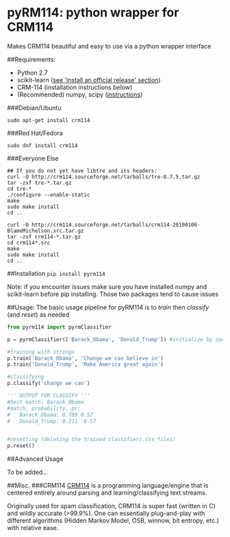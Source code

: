 # pyRM114: python wrapper for CRM114 

Makes CRM114 beautiful and easy to use via a python wrapper interface

##Requirements:
- Python 2.7
- scikit-learn ([see 'install an official release' section](http://scikit-learn.org/stable/developers/advanced_installation.html))
- CRM-114 (installation instructions below)
- (Recommended) numpy, scipy ([instructions](http://scipy.org/install.html))

###Debian/Ubuntu

`sudo apt-get install crm114`

###Red Hat/Fedora

`sudo dnf install crm114`

###Everyone Else

```
## If you do not yet have libtre and its headers:
curl -O http://crm114.sourceforge.net/tarballs/tre-0.7.5.tar.gz
tar -zxf tre-*.tar.gz
cd tre-*
./configure --enable-static
make
sudo make install
cd ..

curl -O http://crm114.sourceforge.net/tarballs/crm114-20100106-BlameMichelson.src.tar.gz
tar -zxf crm114-*.tar.gz
cd crm114*.src
make
sudo make install
cd ..
```

##Installation
`pip install pyrm114`

Note: if you encounter issues make sure you have installed numpy and scikit-learn before pip installing. Those two packages tend to cause issues

##Usage:
The basic usage pipeline for pyRM114 is to _train_ then _classify_ (and _reset_) as needed

```python
from pyrm114 import pyrmClassifier

p = pyrmClassifier(['Barack_Obama', 'Donald_Trump']) #initialize by specifying classifier categories

#training with strings
p.train('Barack_Obama', 'Change we can believe in')
p.train('Donald_Trump', 'Make America great again')

#classifying
p.classify('change we can')

''' OUTPUT FOR CLASSIFY '''
#best match: Barack_Obama
#match, probability, pr:
#	Barack_Obama: 0.789 0.57
#	Donald_Trump: 0.211 -0.57


#resetting (deleting the trained classifier/.css files)
p.reset()
```
##Advanced Usage 

To be added...

##Misc.
###CRM114
[CRM114](crm114.sourceforge.net) is a programming language/engine that is centered entirely around parsing and learning/classifying text streams. 

Originally used for spam classification, CRM114 is super fast (written in C) and wildly accurate (>99.9%). One can essentially plug-and-play with different algorithms (Hidden Markov Model, OSB, winnow, bit entropy, etc.) with relative ease.


